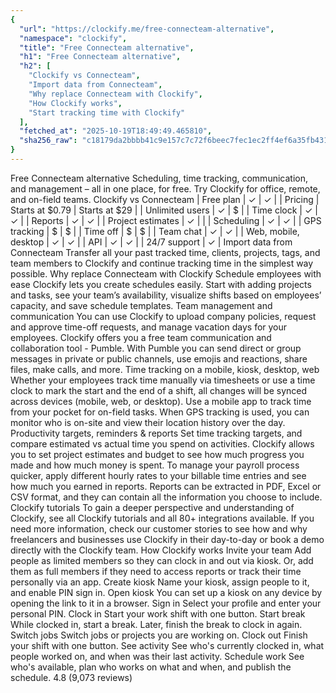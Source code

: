 ```yaml
---
{
  "url": "https://clockify.me/free-connecteam-alternative",
  "namespace": "clockify",
  "title": "Free Connecteam alternative",
  "h1": "Free Connecteam alternative",
  "h2": [
    "Clockify vs Connecteam",
    "Import data from Connecteam",
    "Why replace Connecteam with Clockify",
    "How Clockify works",
    "Start tracking time with Clockify"
  ],
  "fetched_at": "2025-10-19T18:49:49.465810",
  "sha256_raw": "c18179da2bbbb41c9e157c7c72f6beec7fec1ec2ff4ef6a35fb4319997f21303"
}
---
```


Free Connecteam alternative
Scheduling, time tracking, communication, and management – all in one place, for free. Try Clockify for office, remote, and on-field teams.
Clockify vs Connecteam
| Free plan | ✓ | ✓ |
| Pricing | Starts at $0.79 | Starts at $29 |
| Unlimited users | ✓ | $ |
| Time clock | ✓ | ✓ |
| Reports | ✓ | ✓ |
| Project estimates | ✓ | |
| Scheduling | ✓ | ✓ |
| GPS tracking | $ | $ |
| Time off | $ | $ |
| Team chat | ✓ | ✓ |
| Web, mobile, desktop | ✓ | ✓ |
| API | ✓ | ✓ |
| 24/7 support | ✓ |
Import data from Connecteam
Transfer all your past tracked time, clients, projects, tags, and team members to Clockify and continue tracking time in the simplest way possible.
Why replace Connecteam with Clockify
Schedule employees with ease
Clockify lets you create schedules easily. Start with adding projects and tasks, see your team’s availability, visualize shifts based on employees’ capacity, and save schedule templates.
Team management and communication
You can use Clockify to upload company policies, request and approve time-off requests, and manage vacation days for your employees.
Clockify offers you a free team communication and collaboration tool - Pumble. With Pumble you can send direct or group messages in private or public channels, use emojis and reactions, share files, make calls, and more.
Time tracking on a mobile, kiosk, desktop, web
Whether your employees track time manually via timesheets or use a time clock to mark the start and the end of a shift, all changes will be synced across devices (mobile, web, or desktop).
Use a mobile app to track time from your pocket for on-field tasks. When GPS tracking is used, you can monitor who is on-site and view their location history over the day.
Productivity targets, reminders & reports
Set time tracking targets, and compare estimated vs actual time you spend on activities. Clockify allows you to set project estimates and budget to see how much progress you made and how much money is spent.
To manage your payroll process quicker, apply different hourly rates to your billable time entries and see how much you earned in reports. Reports can be extracted in PDF, Excel or CSV format, and they can contain all the information you choose to include.
Clockify tutorials
To gain a deeper perspective and understanding of Clockify, see all Clockify tutorials and all 80+ integrations available.
If you need more information, check our customer stories to see how and why freelancers and businesses use Clockify in their day-to-day or book a demo directly with the Clockify team.
How Clockify works
Invite your team
Add people as limited members so they can clock in and out via kiosk. Or, add them as full members if they need to access reports or track their time personally via an app.
Create kiosk
Name your kiosk, assign people to it, and enable PIN sign in.
Open kiosk
You can set up a kiosk on any device by opening the link to it in a browser.
Sign in
Select your profile and enter your personal PIN.
Clock in
Start your work shift with one button.
Start break
While clocked in, start a break. Later, finish the break to clock in again.
Switch jobs
Switch jobs or projects you are working on.
Clock out
Finish your shift with one button.
See activity
See who's currently clocked in, what people worked on, and when was their last activity.
Schedule work
See who's available, plan who works on what and when, and publish the schedule.
4.8 (9,073 reviews)